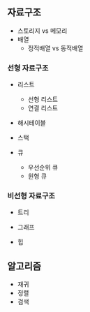 ## 자료구조

* 스토리지 vs 메모리
* 배열
    * 정적배열 vs 동적배열
### 선형 자료구조

* 리스트
    * 선형 리스트
    * 연결 리스트
* 해시테이블
    
* 스택


* 큐
    * 우선순위 큐
    * 원형 큐



### 비선형 자료구조

* 트리

* 그래프

* 힙

## 알고리즘
* 재귀
* 정렬
* 검색